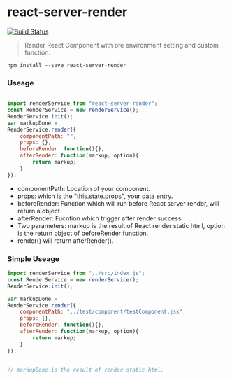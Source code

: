 # react-server-render
[![Build Status](https://api.travis-ci.org/man27382210/react-server-render.svg?branch=master)](https://travis-ci.org/man27382210/react-server-render)  

> Render React Component with pre environment setting and custom function.

```
npm install --save react-server-render
```
### Useage
```js

import renderService from "react-server-render";
const RenderService = new renderService();
RenderService.init();
var markupDone = 
RenderService.render({
	componentPath: "",
	props: {},           
	beforeRender: function(){},
	afterRender: function(markup, option){
		return markup;
	}
});

```
* componentPath: Location of your component.
* props:         which is the "this.state.props", your data entry.
* beforeRender:  Function which will run before React server render, will return a object.
* afterRender:   Fucntion which trigger after render success. 
 * Two parameters: markup is the result of React render static html, option is the return object of beforeRender function. 
 *  render() will return afterRender().

### Simple Useage
```js
import renderService from "../src/index.js";
const RenderService = new renderService();
RenderService.init();

var markupDone = 
RenderService.render({
	componentPath: "../test/component/testComponent.jsx",
	props: {},
	beforeRender: function(){},
	afterRender: function(markup, option){
		return markup;
	}
});


// markupDone is the result of render static html.
```

